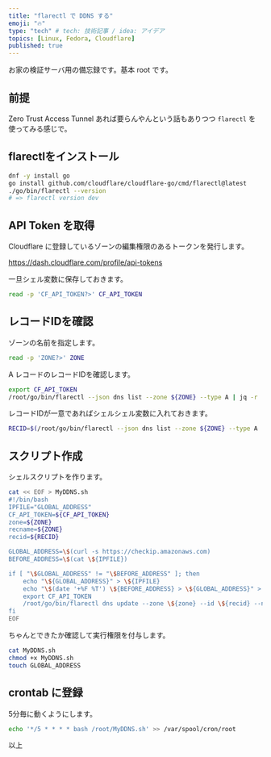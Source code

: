 ```yaml
---
title: "flarectl で DDNS する"
emoji: "🔥"
type: "tech" # tech: 技術記事 / idea: アイデア
topics: [Linux, Fedora, Cloudflare]
published: true
---
```


お家の検証サーバ用の備忘録です。基本 root です。

## 前提

Zero Trust Access Tunnel あれば要らんやんという話もありつつ `flarectl` を使ってみる感じで。

## flarectlをインストール

```bash
dnf -y install go
go install github.com/cloudflare/cloudflare-go/cmd/flarectl@latest
./go/bin/flarectl --version
# => flarectl version dev
```

## API Token を取得

Cloudflare に登録しているゾーンの編集権限のあるトークンを発行します。

<https://dash.cloudflare.com/profile/api-tokens>

一旦シェル変数に保存しておきます。

```bash
read -p 'CF_API_TOKEN?>' CF_API_TOKEN
```

## レコードIDを確認

ゾーンの名前を指定します。

```bash
read -p 'ZONE?>' ZONE
```

A レコードのレコードIDを確認します。

```bash
export CF_API_TOKEN
/root/go/bin/flarectl --json dns list --zone ${ZONE} --type A | jq -r .[].ID
```

レコードIDが一意であればシェルシェル変数に入れておきます。

```bash
RECID=$(/root/go/bin/flarectl --json dns list --zone ${ZONE} --type A | jq -r .[].ID)
```

## スクリプト作成

シェルスクリプトを作ります。

```bash
cat << EOF > MyDDNS.sh
#!/bin/bash
IPFILE="GLOBAL_ADDRESS"
CF_API_TOKEN=${CF_API_TOKEN}
zone=${ZONE}
recname=${ZONE}
recid=${RECID}

GLOBAL_ADDRESS=\$(curl -s https://checkip.amazonaws.com)
BEFORE_ADDRESS=\$(cat \${IPFILE})

if [ "\$GLOBAL_ADDRESS" != "\$BEFORE_ADDRESS" ]; then
    echo "\${GLOBAL_ADDRESS}" > \${IPFILE}
    echo "\$(date '+%F %T') \${BEFORE_ADDRESS} > \${GLOBAL_ADDRESS}" > /root/MyDDNS.log
    export CF_API_TOKEN
    /root/go/bin/flarectl dns update --zone \${zone} --id \${recid} --name \${recname} --content \${GLOBAL_ADDRESS}
fi
EOF
```

ちゃんとできたか確認して実行権限を付与します。

```bash
cat MyDDNS.sh
chmod +x MyDDNS.sh
touch GLOBAL_ADDRESS
```

## crontab に登録

5分毎に動くようにします。

```bash
echo '*/5 * * * * bash /root/MyDDNS.sh' >> /var/spool/cron/root
```

以上
